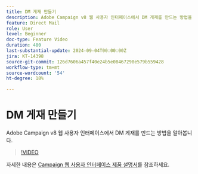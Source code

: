 ```yaml
---
title: DM 게재 만들기
description: Adobe Campaign v8 웹 사용자 인터페이스에서 DM 게재를 만드는 방법을 알아봅니다.
feature: Direct Mail
role: User
level: Beginner
doc-type: Feature Video
duration: 480
last-substantial-update: 2024-09-04T00:00:00Z
jira: KT-14398
source-git-commit: 126d7606a457f40e24b5e08467290e579b559428
workflow-type: tm+mt
source-wordcount: '54'
ht-degree: 18%

---
```



# DM 게재 만들기

Adobe Campaign v8 웹 사용자 인터페이스에서 DM 게재를 만드는 방법을 알아봅니다.

>[!VIDEO](https://video.tv.adobe.com/v/3433316/?learn=on)

자세한 내용은 [Campaign 웹 사용자 인터페이스 제품 설명서](https://experienceleague.adobe.com/en/docs/campaign-web/v8/msg/direct-mail/gs-direct-mail)를 참조하세요.
